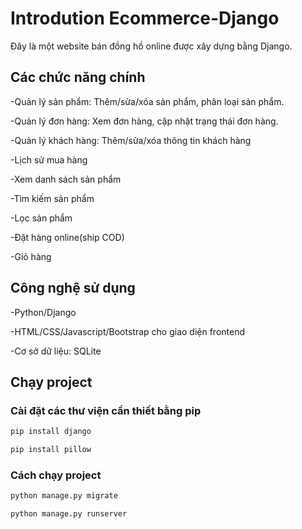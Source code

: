 # Introdution Ecommerce-Django
Đây là một website bán đồng hồ online được xây dựng bằng Django.
## Các chức năng chính

-Quản lý sản phẩm: Thêm/sửa/xóa sản phẩm, phân loại sản phẩm.

-Quản lý đơn hàng: Xem đơn hàng, cập nhật trạng thái đơn hàng.

-Quản lý khách hàng: Thêm/sửa/xóa thông tin khách hàng

-Lịch sử mua hàng

-Xem danh sách sản phẩm

-Tìm kiếm sản phẩm

-Lọc sản phẩm

-Đặt hàng online(ship COD)

-Giỏ hàng
## Công nghệ sử dụng
-Python/Django

-HTML/CSS/Javascript/Bootstrap cho giao diện frontend

-Cơ sở dữ liệu: SQLite
## Chạy project
### Cài đặt các thư viện cần thiết bằng pip
```sh
pip install django

pip install pillow
```
### Cách chạy project
```sh
python manage.py migrate

python manage.py runserver
```
